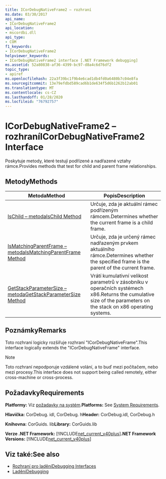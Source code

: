 ```yaml
---
title: ICorDebugNativeFrame2 – rozhraní
ms.date: 03/30/2017
api_name:
- ICorDebugNativeFrame2
api_location:
- mscordbi.dll
api_type:
- COM
f1_keywords:
- ICorDebugNativeFrame2
helpviewer_keywords:
- ICorDebugNativeFrame2 interface [.NET Framework debugging]
ms.assetid: 52a80838-af36-4399-bc97-d8a4c6d76df2
topic_type:
- apiref
ms.openlocfilehash: 22a3f39bc1f9b4e6cad1db4fd0a6480b7c04e8fa
ms.sourcegitcommit: 13e79efdbd589cad6b1de634f5d6b1262b12ab01
ms.translationtype: MT
ms.contentlocale: cs-CZ
ms.lasthandoff: 01/28/2020
ms.locfileid: "76792757"
---
```

# <a name="icordebugnativeframe2-interface"></a><span data-ttu-id="23d0f-102">ICorDebugNativeFrame2 – rozhraní</span><span class="sxs-lookup"><span data-stu-id="23d0f-102">ICorDebugNativeFrame2 Interface</span></span>
<span data-ttu-id="23d0f-103">Poskytuje metody, které testují podřízené a nadřazené vztahy rámce.</span><span class="sxs-lookup"><span data-stu-id="23d0f-103">Provides methods that test for child and parent frame relationships.</span></span>  
  
## <a name="methods"></a><span data-ttu-id="23d0f-104">Metody</span><span class="sxs-lookup"><span data-stu-id="23d0f-104">Methods</span></span>  
  
|<span data-ttu-id="23d0f-105">Metoda</span><span class="sxs-lookup"><span data-stu-id="23d0f-105">Method</span></span>|<span data-ttu-id="23d0f-106">Popis</span><span class="sxs-lookup"><span data-stu-id="23d0f-106">Description</span></span>|  
|------------|-----------------|  
|[<span data-ttu-id="23d0f-107">IsChild – metoda</span><span class="sxs-lookup"><span data-stu-id="23d0f-107">IsChild Method</span></span>](icordebugnativeframe2-ischild-method.md)|<span data-ttu-id="23d0f-108">Určuje, zda je aktuální rámec podřízeným rámcem.</span><span class="sxs-lookup"><span data-stu-id="23d0f-108">Determines whether the current frame is a child frame.</span></span>|  
|[<span data-ttu-id="23d0f-109">IsMatchingParentFrame – metoda</span><span class="sxs-lookup"><span data-stu-id="23d0f-109">IsMatchingParentFrame Method</span></span>](icordebugnativeframe2-ismatchingparentframe-method.md)|<span data-ttu-id="23d0f-110">Určuje, zda je určený rámec nadřazeným prvkem aktuálního rámce.</span><span class="sxs-lookup"><span data-stu-id="23d0f-110">Determines whether the specified frame is the parent of the current frame.</span></span>|  
|[<span data-ttu-id="23d0f-111">GetStackParameterSize – metoda</span><span class="sxs-lookup"><span data-stu-id="23d0f-111">GetStackParameterSize Method</span></span>](icordebugnativeframe2-getstackparametersize-method.md)|<span data-ttu-id="23d0f-112">Vrátí kumulativní velikost parametrů v zásobníku v operačních systémech x86.</span><span class="sxs-lookup"><span data-stu-id="23d0f-112">Returns the cumulative size of the parameters on the stack on x86 operating systems.</span></span>|  
  
## <a name="remarks"></a><span data-ttu-id="23d0f-113">Poznámky</span><span class="sxs-lookup"><span data-stu-id="23d0f-113">Remarks</span></span>  
 <span data-ttu-id="23d0f-114">Toto rozhraní logicky rozšiřuje rozhraní "ICorDebugNativeFrame".</span><span class="sxs-lookup"><span data-stu-id="23d0f-114">This interface logically extends the "ICorDebugNativeFrame" interface.</span></span>  
  
> [!NOTE]
> <span data-ttu-id="23d0f-115">Toto rozhraní nepodporuje vzdálené volání, a to buď mezi počítačem, nebo mezi procesy.</span><span class="sxs-lookup"><span data-stu-id="23d0f-115">This interface does not support being called remotely, either cross-machine or cross-process.</span></span>  
  
## <a name="requirements"></a><span data-ttu-id="23d0f-116">Požadavky</span><span class="sxs-lookup"><span data-stu-id="23d0f-116">Requirements</span></span>  
 <span data-ttu-id="23d0f-117">**Platformy:** Viz [požadavky na systém](../../../../docs/framework/get-started/system-requirements.md).</span><span class="sxs-lookup"><span data-stu-id="23d0f-117">**Platforms:** See [System Requirements](../../../../docs/framework/get-started/system-requirements.md).</span></span>  
  
 <span data-ttu-id="23d0f-118">**Hlavička:** CorDebug. idl, CorDebug. h</span><span class="sxs-lookup"><span data-stu-id="23d0f-118">**Header:** CorDebug.idl, CorDebug.h</span></span>  
  
 <span data-ttu-id="23d0f-119">**Knihovna:** CorGuids. lib</span><span class="sxs-lookup"><span data-stu-id="23d0f-119">**Library:** CorGuids.lib</span></span>  
  
 <span data-ttu-id="23d0f-120">**Verze .NET Framework:** [!INCLUDE[net_current_v40plus](../../../../includes/net-current-v40plus-md.md)]</span><span class="sxs-lookup"><span data-stu-id="23d0f-120">**.NET Framework Versions:** [!INCLUDE[net_current_v40plus](../../../../includes/net-current-v40plus-md.md)]</span></span>  
  
## <a name="see-also"></a><span data-ttu-id="23d0f-121">Viz také:</span><span class="sxs-lookup"><span data-stu-id="23d0f-121">See also</span></span>

- [<span data-ttu-id="23d0f-122">Rozhraní pro ladění</span><span class="sxs-lookup"><span data-stu-id="23d0f-122">Debugging Interfaces</span></span>](debugging-interfaces.md)
- [<span data-ttu-id="23d0f-123">Ladění</span><span class="sxs-lookup"><span data-stu-id="23d0f-123">Debugging</span></span>](index.md)
